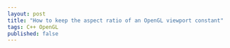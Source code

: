 ```yaml
---
layout: post
title: "How to keep the aspect ratio of an OpenGL viewport constant"
tags: C++ OpenGL
published: false
---
```

